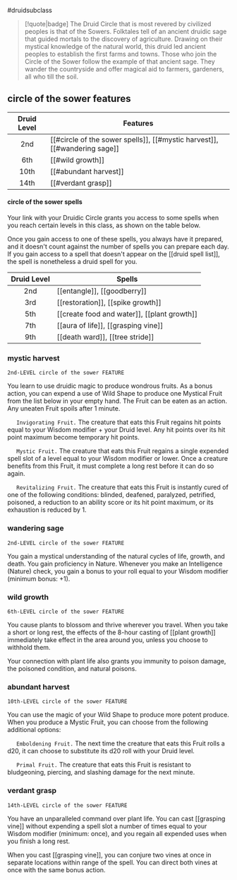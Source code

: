 #druidsubclass

> [!quote|badge] 
> The Druid Circle that is most revered by civilized peoples is that of the Sowers. Folktales tell of an ancient druidic sage that guided mortals to the discovery of agriculture. Drawing on their mystical knowledge of the natural world, this druid led ancient peoples to establish the first farms and towns. Those who join the Circle of the Sower follow the example of that ancient sage. They wander the countryside and offer magical aid to farmers, gardeners, all who till the soil.
## circle of the sower features
| **Druid Level** | **Features**                                                              |
| :-------------: | ------------------------------------------------------------------------- |
|       2nd       | [[#circle of the sower spells]], [[#mystic harvest]], [[#wandering sage]] |
|       6th       | [[#wild growth]]                                                          |
|      10th       | [[#abundant harvest]]                                                     |
|      14th       | [[#verdant grasp]]                                                        |
#### circle of the sower spells
Your link with your Druidic Circle grants you access to some spells when you reach certain levels in this class, as shown on the table below.

Once you gain access to one of these spells, you always have it prepared, and it doesn't count against the number of spells you can prepare each day. If you gain access to a spell that doesn't appear on the [[druid spell list]], the spell is nonetheless a druid spell for you.

| **Druid Level** | **Spells**                                  |
| :-------------: | ------------------------------------------- |
|       2nd       | [[entangle]], [[goodberry]]                 |
|       3rd       | [[restoration]], [[spike growth]]           |
|       5th       | [[create food and water]], [[plant growth]] |
|       7th       | [[aura of life]], [[grasping vine]]         |
|       9th       | [[death ward]], [[tree stride]]             |

### mystic harvest
`2nd-LEVEL circle of the sower FEATURE`

You learn to use druidic magic to produce wondrous fruits. As a bonus action, you can expend a use of Wild Shape to produce one Mystical Fruit from the list below in your empty hand. The Fruit can be eaten as an action. Any uneaten Fruit spoils after 1 minute.

$\quad$ `Invigorating Fruit.` The creature that eats this Fruit regains hit points equal to your Wisdom modifier + your Druid level. Any hit points over its hit point maximum become temporary hit points.

$\quad$ `Mystic Fruit.` The creature that eats this Fruit regains a single expended spell slot of a level equal to your Wisdom modifier or lower. Once a creature benefits from this Fruit, it must complete a long rest before it can do so again.

$\quad$ `Revitalizing Fruit.` The creature that eats this Fruit is instantly cured of one of the following conditions: blinded, deafened, paralyzed, petrified, poisoned, a reduction to an ability score or its hit point maximum, or its exhaustion is reduced by 1.
### wandering sage
`2nd-LEVEL circle of the sower FEATURE`

You gain a mystical understanding of the natural cycles of life, growth, and death. You gain proficiency in Nature. Whenever you make an Intelligence (Nature) check, you gain a bonus to your roll equal to your Wisdom modifier (minimum bonus: +1).
### wild growth
`6th-LEVEL circle of the sower FEATURE`

You cause plants to blossom and thrive wherever you travel. When you take a short or long rest, the effects of the 8-hour casting of [[plant growth]] immediately take effect in the area around you, unless you choose to withhold them.

Your connection with plant life also grants you immunity to poison damage, the poisoned condition, and natural poisons.
### abundant harvest
`10th-LEVEL circle of the sower FEATURE`

You can use the magic of your Wild Shape to produce more potent produce. When you produce a Mystic Fruit, you can choose from the following additional options:

$\quad$ `Emboldening Fruit.` The next time the creature that eats this Fruit rolls a d20, it can choose to substitute its d20 roll with your Druid level.

$\quad$ `Primal Fruit.` The creature that eats this Fruit is resistant to bludgeoning, piercing, and slashing damage for the next minute.
### verdant grasp
`14th-LEVEL circle of the sower FEATURE`

You have an unparalleled command over plant life. You can cast [[grasping vine]] without expending a spell slot a number of times equal to your Wisdom modifier (minimum: once), and you regain all expended uses when you finish a long rest.

When you cast [[grasping vine]], you can conjure two vines at once in separate locations within range of the spell. You can direct both vines at once with the same bonus action.